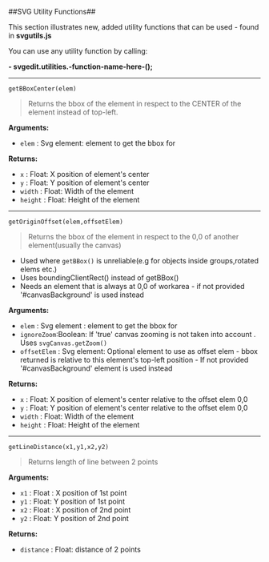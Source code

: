 ##SVG Utility Functions##

This section illustrates new, added utility functions that can be used - found in **svgutils.js**

You can use any utility function by calling:

 **- svgedit.utilities.-function-name-here-();**


----------

    getBBoxCenter(elem)

> Returns the bbox of the element in respect to the CENTER of the
> element instead of top-left.

 **Arguments:**

- `elem` : Svg element: element to get the bbox for

**Returns:**

 - `x` : Float: X position of element's center
 - `y` : Float: Y position of element's center
 - `width` : Float: Width of the element
 - `height` : Float: Height of the element

----------

    getOriginOffset(elem,offsetElem) 

> Returns the bbox of the element in respect to the 0,0 of another element(usually the canvas)

 - Used where `getBBox()` is unreliable(e.g for objects inside <g>
   groups,rotated elems etc.)
 - Uses boundingClientRect() instead of getBBox()
 - Needs an element that is always at 0,0 of workarea - if not provided '#canvasBackground' is used instead

**Arguments:**

 - `elem` : Svg element : element to get the bbox for
 - `ignoreZoom`:Boolean:  If 'true' canvas zooming is not taken into account . Uses `svgCanvas.getZoom()`
 - `offsetElem` : Svg element: Optional element to use as offset elem - bbox returned is relative to this element's top-left position - If not provided '#canvasBackground' element is used instead

**Returns:**

 - `x` : Float: X position of element's center relative to the offset elem 0,0
 - `y` : Float: Y position of element's center relative to the offset elem 0,0
 - `width` : Float: Width of the element
 - `height` : Float: Height of the element

----------

    getLineDistance(x1,y1,x2,y2) 

> Returns length of line between 2 points

**Arguments:**

 - `x1` : Float : X position of 1st point
 - `y1` : Float:  Y position of 1st point
 - `x2` : Float : X position of 2nd point
 - `y2` : Float:  Y position of 2nd point

**Returns:**

 - `distance` : Float: distance of 2 points

